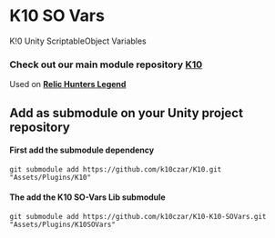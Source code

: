 # K10 SO Vars

K!0 Unity ScriptableObject Variables

### Check out our main module repository [K10](https://github.com/k10czar/K10.git)

Used on [**Relic Hunters Legend**](https://www.relichunters.com.br)

## Add as submodule on your Unity project repository

#### First add the submodule dependency

``git submodule add https://github.com/k10czar/K10.git "Assets/Plugins/K10"``

#### The add the K10 SO-Vars Lib submodule

``git submodule add https://github.com/k10czar/K10-K10-SOVars.git "Assets/Plugins/K10SOVars"``
